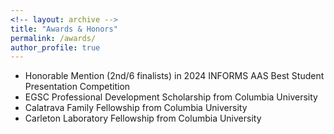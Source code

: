 ```yaml
---
<!-- layout: archive -->
title: "Awards & Honors"
permalink: /awards/
author_profile: true
---
```


* Honorable Mention (2nd/6 finalists) in 2024 INFORMS AAS Best Student Presentation Competition
* EGSC Professional Development Scholarship from Columbia University 
* Calatrava Family Fellowship from Columbia University 
* Carleton Laboratory Fellowship from Columbia University 
